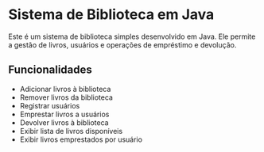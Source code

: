 # Sistema de Biblioteca em Java

Este é um sistema de biblioteca simples desenvolvido em Java. Ele permite a gestão de livros, usuários e operações de empréstimo e devolução.

## Funcionalidades

- Adicionar livros à biblioteca
- Remover livros da biblioteca
- Registrar usuários
- Emprestar livros a usuários
- Devolver livros à biblioteca
- Exibir lista de livros disponíveis
- Exibir livros emprestados por usuário